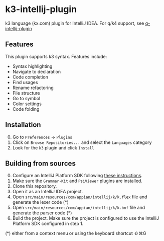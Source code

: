 # k3-intellij-plugin
k3 language (kx.com) plugin for IntelliJ IDEA. For q/k4 support, see [q-intellij-plugin](https://github.com/a2ndrade/q-intellij-plugin)

## Features

This plugin supports k3 syntax. Features include:

- Syntax highlighting
- Navigate to declaration
- Code completion
- Find usages
- Rename refactoring
- File structure
- Go to symbol
- Color settings
- Code folding

## Installation

0. Go to `Preferences` -> `Plugins`
0. Click on `Browse Repositories...` and select the `Languages` category
0. Look for the `k3` plugin and click `Install`

## Building from sources

0. Configure an IntelliJ Platform SDK following [these instructions](http://www.jetbrains.org/intellij/sdk/docs/basics/getting_started/setting_up_environment.html).
0. Make sure the `Grammar-Kit` and `PsiViewer` plugins are installed.
0. Clone this repository.
0. Open it as an IntelliJ IDEA project.
0. Open `src/main/resources/com/appian/intellij/k/k.flex` file and generate the lexer code (*)
0. Open `src/main/resources/com/appian/intellij/k/k.bnf` file and generate the parser code (*)
0. Build the project. Make sure the project is configured to use the IntelliJ Platform SDK configured in step 1.

(*) either from a context menu or using the keyboard shortcut ⇧⌘G
